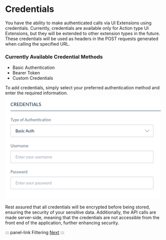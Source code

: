 # Credentials
You have the ability to make authenticated calls via UI Extensions using credentials. Currently, credentials are available only for Action type UI Extensions, but they will be extended to other extension types in the future. These credentials will be used as headers in the POST requests generated when calling the specified URL.

### Currently Available Credential Methods

- Basic Authentication
- Bearer Token
- Custom Credentials

To add credentials, simply select your preferred authentication method and enter the required information.
[![basic-auth-credential.png](../img/extensions/ui-extensions/basic-auth-credential.png)](../img/extensions/ui-extensions/basic-auth-credential.png)

Rest assured that all credentials will be encrypted before being stored, ensuring the security of your sensitive data. Additionally, the API calls are made server-side, meaning that the credentials are not accessible from the front end of the application, further enhancing security.

::: panel-link Filtering [Next](/extensions/filtering.html)
:::